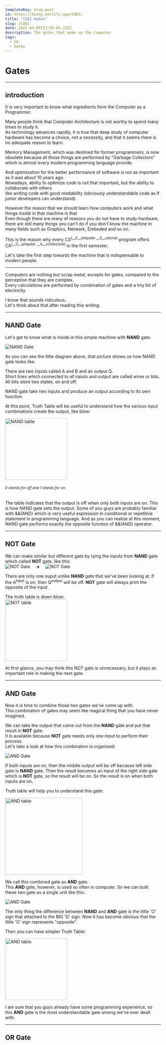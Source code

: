 ```yaml
---
templateKey: blog-post
id: https://hoony.netlify.app/CA01/
title: "[CA] Gates"
slug: /CA01
date: 2021-03-05T23:56:03.125Z
description: The gates that make up the Computer
tags:
  - CA
  - Gates
---
```


# **Gates**

---

## introduction 

It is very important to know what ingredients form the Computer as a Programmer.
  
Many people think that Computer Architecture is not worthy to spend many times to study it. <br />
As technology advances rapidly, it is true that deep study of computer hardware has become a choice, not a necessity, and that it seems there is no adequate reason to learn. <br />

Memory Management, which was destined for former programmers, is now obsolete because all those things are performed by "Garbage Collectors" which is almost every modern programming language provide.

And optimization for the better performance of software is not as important as it was about 10 years ago. <br />
Nowadays, ability to optimize _code_ is not that important, but the ability to collaborate with others <br />
like writing code with good readability (obviously understandable code as if junior developers can understand).<br />

However the reason that we should learn how computers work and what things inside in that machine is that <br />
Even though there are many of reasons you do not have to study hardware, there are still many things you can't do if you don't know the machine in many fields such as Graphics, Network, Embeded and so on.. <br /> 

This is the reason why every CS<sup>(__C__omputer __S__ciecne)</sup> program offers CA<sup>(__C__umputer __A__rchitecture)</sup> in the first semester.

Let's take the first step towards the machine that is indispensable to modern people.

<hr />

Computers are nothing but scrap metal, excepts for gates, compared to the perception that they are complex.<br />
Every calculations are performed by combination of gates and a tiny bit of electricity.<br />

I know that sounds ridiculous..<br />
Let's think about that after reading this writing.

<hr />

## NAND Gate

Let's get to know what is inside in this simple machine with __NAND__ gate.

![NAND Gate](https://upload.wikimedia.org/wikipedia/commons/thumb/e/e6/NAND_ANSI_Labelled.svg/180px-NAND_ANSI_Labelled.svg.png)

As you can see the little diagram above, that picture shows us how NAND gate looks like.<br />

There are two inputs called A and B and an output Q.<br />
Short lines which connected to all inputs and output are called wires or bits. All bits store two states, on and off.<br />

NAND gate take two inputs and produce an output according to its own function.<br />

At this point, Truth Table will be useful to understand how the various input combinations create the output, like blow:

<img src="https://i.imgur.com/qt53JiP.png" alt="NAND table" style="width: 200px;"></img>
###### <sup>0 stands for off and 1 stands for on.</sup>

The table indicates that the output is off when only both inputs are on. This is how NAND gate sets the output. Some of you guys are probably familiar with &&(AND) which is very useful expression in conditional or repetitive statement in programming language. And as you can realize at this moment, NAND gate performs exactly the opposite function of &&(AND) operator.

<hr />

## NOT Gate

We can make similar but different gate by tying the inputs from __NAND__ gate which called __NOT__ gate, like this:<br />
![NOT Gate](https://upload.wikimedia.org/wikipedia/commons/thumb/3/3f/NOT_from_NAND.svg/180px-NOT_from_NAND.svg.png)
&emsp;__&rightarrow;__&emsp;
![NOT Gate](https://upload.wikimedia.org/wikipedia/commons/thumb/6/60/NOT_ANSI_Labelled.svg/180px-NOT_ANSI_Labelled.svg.png)

There are only one ouput unlike __NAND__ gate that we've been looking at. If the A<sup>input</sup> is on, then Q<sup>output</sup> will be off. __NOT__ gate will always print the opposite of the input.

The truth table is down blow:<br />
<img src="https://i.imgur.com/WRESXxL.png" alt="NOT table" style="width: 200px;"></img>

At first glance, you may think this NOT gate is unnecessary, but it plays an important role in making the next gate.

<hr />

## AND Gate

Now it is time to combine those two gates we've come up with.<br />
This combination of gates may seem like magical thing that you have never imagined.

We can take the output that came out from the __NAND__ gate and put that result in __NOT__ gate.<br /> It is available because __NOT__ gate needs only one input to perform their process.<br />
Let's take a look at how this combination is organized:<br />

![AND Gate](https://upload.wikimedia.org/wikipedia/commons/thumb/1/16/AND_from_NAND.svg/300px-AND_from_NAND.svg.png)<br />

If both inputs are on, then the middle output will be off because left side gate is __NAND__ gate. Then the result becomes an input of the right side gate which is __NOT__ gate, so the result will be on. So the result is on when both inputs are on.

Truth table will help you to understand this gate:

<img src="https://i.imgur.com/vRU0uPC.png" alt="AND table" style="width: 250px;"></img>

We call this combined gate as __AND__ gate. <br />
This __AND__ gate, however, is used so often in computer. So we can built these two gate as a single unit like this: <br />

![AND Gate](https://upload.wikimedia.org/wikipedia/commons/thumb/b/b9/AND_ANSI_Labelled.svg/180px-AND_ANSI_Labelled.svg.png)

The only thing the difference between __NAND__ and __AND__ gate is the little 'O' sign that attached to the BIG 'D' sign. Now it has become obvious that the little 'O' sign represents "opposite".

Then you can have simpler Truth Table:<br />

<img src="https://i.imgur.com/cz3v8vd.png" alt="AND table" style="width: 200px;"></img>

I am sure that you guys already have some programming experience, so this __AND__ gate is the most understandable gate among we've ever dealt with.

<hr />

## OR Gate 